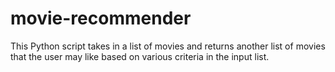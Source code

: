 # movie-recommender

This Python script takes in a list of movies and returns another list of movies that the user may like based on various criteria in the input list. 
